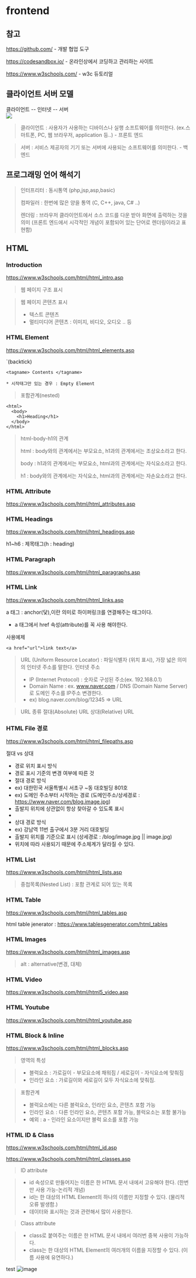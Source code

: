 # frontend

## 참고

https://github.com/ - 개발 협업 도구

https://codesandbox.io/ - 온라인상에서 코딩하고 관리하는 사이트

https://www.w3schools.com/ - w3c 듀토리얼

## 클라이언트 서버 모델

클라이언트 -- 인터넷 -- 서버  
<img src="https://upload.wikimedia.org/wikipedia/commons/thumb/c/c9/Client-server-model.svg/1920px-Client-server-model.svg.png" />

> 클라이언트 : 사용자가 사용하는 디바이스나 실행 소프트웨어를 의미한다. (ex.스마트폰, PC, 웹 브라우저, application 등..) - 프론트 엔드

> 서버 : 서비스 제공자의 기기 또는 서버에 사용되는 소프트웨어를 의미한다. - 백엔드

## 프로그래밍 언어 해석기

> 인터프리터 : 동시통역 (php,jsp,asp,basic)
>
> 컴파일러 : 한번에 많은 양을 통역 (C, C++, java, C# ..)
>
> 렌더링 : 브라우저 클라이언트에서 소스 코드를 다운 받아 화면에 출력하는 것을 의미 (프론트 엔드에서 시각적인 개념이 포함되어 있는 단어로 렌더링이라고 표현함)

## HTML

### Introduction

https://www.w3schools.com/html/html_intro.asp

> 웹 페이지 구조 표시

> 웹 페이지 콘텐츠 표시
>
> - 텍스트 콘텐츠
> - 멀티미디어 콘텐츠 : 이미지, 비디오, 오디오 .. 등

### HTML Element

https://www.w3schools.com/html/html_elements.asp

`(backtick)

```
<tagname> Contents </tagname>

* 시작태그만 있는 경우 : Empty Element
```

> 포함관계(nested)

```
<html>
  <body>
    <h1>Heading</h1>
  </body>
</html>
```

> html-body-h1의 관계
>
> html : body와의 관계에서는 부모요소, h1과의 관계에서는 조상요소라고 한다.
>
> body : h1과의 관계에서는 부모요소, html과의 관계에서는 자식요소라고 한다.
>
> h1 : body와의 관계에서는 자식요소, html과의 관계에서는 자손요소라고 한다.

### HTML Attribute

https://www.w3schools.com/html/html_attributes.asp

### HTML Headings

https://www.w3schools.com/html/html_headings.asp

h1~h6 : 제목태그(h : heading)

### HTML Paragraph

https://www.w3schools.com/html/html_paragraphs.asp

### HTML Link

https://www.w3schools.com/html/html_links.asp

a 태그 : anchor(닻),이란 의미로 하이퍼링크를 연결해주는 태그이다.

- a 태그에서 href 속성(attribute)를 꼭 사용 해야한다.

사용예제

```
<a href="url">link text</a>
```

> URL (Uniform Resource Locator) : 파일식별자 (위치 표시), 가장 넓은 의미의 인터넷 주소를 말한다.
> 인터넷 주소
>
> - IP (Internet Protocol) : 숫자로 구성된 주소(ex. 192.168.0.1)
> - Domain Name : ex. www.naver.com / DNS (Domain Name Server)로 도메인 주소를 IP주소 변경한다.
> - ex) blog.naver.com/blog/12345 => URL

> URL 종류
> 절대(Absolute) URL
> 상대(Relative) URL

### HTML File 경로

https://www.w3schools.com/html/html_filepaths.asp

절대 vs 상대

- 경로 위치 표시 방식
- 경로 표시 기준의 변경 여부에 따른 것
- 절대 경로 방식
- ex) 대한민국 서울특별시 서초구 ~동 대호빌딩 801호
- ex) 도메인 주소부터 시작하는 경로 (도메인주소/상세경로 : https://www.naver.com/blog.image.jpg)
- 출발지 위치에 상관없이 항상 찾아갈 수 있도록 표시
-
- 상대 경로 방식
- ex) 강남역 11번 출구에서 3분 거리 대호빌딩
- 출발지 위치를 기준으로 표시 (상세경로 : /blog/image.jpg || image.jpg)
- 위치에 따라 사용되기 때문에 주소체계가 달라질 수 있다.

### HTML List

https://www.w3schools.com/html/html_lists.asp

> 중첩목록(Nested List) : 포함 관계로 되어 있는 목록

### HTML Table

https://www.w3schools.com/html/html_tables.asp

html table jenerator : https://www.tablesgenerator.com/html_tables

### HTML Images

https://www.w3schools.com/html/html_images.asp

> alt : alternative(변경, 대체)

### HTML Video

https://www.w3schools.com/html/html5_video.asp

### HTML Youtube

https://www.w3schools.com/html/html_youtube.asp

### HTML Block & Inline

https://www.w3schools.com/html/html_blocks.asp

> 영역의 특성

>  - 블럭요소 : 가로길이 - 부모요소에 채워짐 / 세로길이 - 자식요소에 맞춰짐
>  - 인라인 요소 : 가로길이와 세로길이 모두 자식요소에 맞춰짐.

> 포함관계
>
> - 블럭요소에는 다른 블럭요소, 인라인 요소, 콘텐츠 포함 가능
> - 인라인 요소 : 다른 인라인 요소, 콘텐츠 포함 가능, 블럭요소는 포함 불가능
> - 예외 : a - 인라인 요소이지만 블럭 요소를 포함 가능


### HTML ID & Class

https://www.w3schools.com/html/html_id.asp

https://www.w3schools.com/html/html_classes.asp

> ID attribute  

> - id 속성으로 만들어지는 이름은 한 HTML 문서 내에서 고유해야 한다. (한번만 사용 가능-논리적 개념)
> - id는 한 대상의 HTML Element의 하나의 이름만 지정할 수 있다. (물리적 오류 발생함.)
> - 데이터와 표시하는 것과 관련해서 많이 사용한다. 

> Class attribute

> - class로 붙여주는 이름은 한 HTML 문서 내에서 여러번 중복 사용이 가능하다.
> - class는 한 대상의 HTML Element의 여러개의 이름을 지정할 수 있다. (이름 사용에 유연하다.)


test
![image](https://user-images.githubusercontent.com/88914377/131201585-40feb736-da73-4e80-9be3-b3198e851c98.png)

